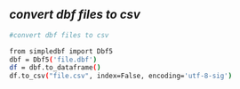 ## _convert dbf files to csv_

```sh
#convert dbf files to csv

from simpledbf import Dbf5
dbf = Dbf5('file.dbf')
df = dbf.to_dataframe()
df.to_csv("file.csv", index=False, encoding='utf-8-sig')
```
